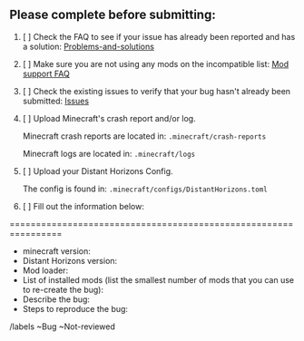 ## Please complete before submitting:

1. [ ] Check the FAQ to see if your issue has already been reported and has a solution:
    [Problems-and-solutions](https://gitlab.com/jeseibel/minecraft-lod-mod/-/wikis/2-frequently-asked-questions/2-problems-and-solutions/Problems-and-Solutions)

2. [ ] Make sure you are not using any mods on the incompatible list:
    [Mod support FAQ](https://gitlab.com/jeseibel/minecraft-lod-mod/-/wikis/2-frequently-asked-questions/4-mod-support/Mod-Support)

3. [ ] Check the existing issues to verify that your bug hasn't already been submitted: 
    [Issues](https://gitlab.com/jeseibel/minecraft-lod-mod/-/issues/)

4. [ ] Upload Minecraft's crash report and/or log.

   Minecraft crash reports are located in: `.minecraft/crash-reports`

   Minecraft logs are located in: `.minecraft/logs`

5. [ ] Upload your Distant Horizons Config.

     The config is found in: `.minecraft/configs/DistantHorizons.toml`

 6. [ ] Fill out the information below:

================================================================

 * minecraft version:
 * Distant Horizons version:
 * Mod loader:
 * List of installed mods (list the smallest number of mods that you can use to re-create the bug):
 * Describe the bug:
 * Steps to reproduce the bug:


/labels ~Bug ~Not-reviewed